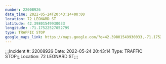 ```yaml
---
number: 22008926
date_time: 2022-05-24T20:43:14+00:00
location: 72 LEONARD ST
latitude: 42.39801549930033
longitude: -71.17522527052799
type: TRAFFIC STOP
google_maps_link: https://maps.google.com/?q=42.39801549930033,-71.17522527052799
---
```


;;;Incident #: 22008926   Date: 2022-05-24 20:43:14   Type: TRAFFIC STOP;;;Location: 72 LEONARD ST;;;
